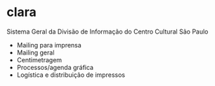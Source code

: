 # clara
Sistema Geral da Divisão de Informação do Centro Cultural São Paulo

+ Mailing para imprensa
+ Mailing geral
+ Centimetragem
+ Processos/agenda gráfica
+ Logística e distribuição de impressos

